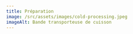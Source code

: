 ```yaml
---
title: Préparation
image: /src/assets/images/cold-processing.jpeg
imageAlt: Bande transporteuse de cuisson
---
```

